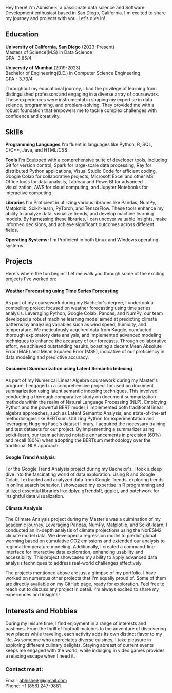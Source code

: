 Hey there! I'm Abhisheik, a passionate data science and Software Development enthusiast based in San Diego, California. I'm excited to share my journey and projects with you. Let's dive in!

## Education
**University of California, San Diego** (2023-Present)  
Masters of Science(M.S) in Data Science  
GPA- 3.85/4

**University of Mumbai** (2019-2023)  
Bachelor of Engineering(B.E.) in Computer Science Engineering  
GPA - 3.73/4

Throughout my educational journey, I had the privilege of learning from distinguished professors and engaging in a diverse array of coursework. These experiences were instrumental in shaping my expertise in data science, programming, and problem-solving. They provided me with a robust foundation that empowers me to tackle complex challenges with confidence and creativity.

## Skills
**Programming Languages**
I'm fluent in languages like Python, R, SQL, C/C++, Java, and HTML/CSS.  

**Tools**
I'm Equipped with a comprehensive suite of developer tools, including Git for version control, Spark for large-scale data processing, Ray for distributed Python applications, Visual Studio Code for efficient coding, Google Colab for collaborative projects, Microsoft Excel and other MS Office tools for data analysis, Tableau and PowerBI for advanced visualization, AWS for cloud computing, and Jupyter Notebooks for interactive computing.

**Libraries**
I'm Proficient in utilizing various libraries like Pandas, NumPy, Matplotlib, Scikit-learn, PyTorch, and TensorFlow. These tools enhance my ability to analyze data, visualize trends, and develop machine learning models. By harnessing these libraries, I can uncover valuable insights, make informed decisions, and achieve significant outcomes across different fields.

**Operating Systems:**
I'm Proficient in both Linux and Windows operating systems

## Projects
Here's where the fun begins! Let me walk you through some of the exciting projects I've worked on:

<h4>Weather Forecasting using Time Series Forecasting</h4> 
As part of my coursework during my Bachelor's degree, I undertook a compelling project focused on weather forecasting using time series analysis. Leveraging Python, Google Colab, Pandas, and NumPy, our team developed a robust machine learning model aimed at predicting climate patterns by analyzing variables such as wind speed, humidity, and temperature. We meticulously acquired data from Kaggle, conducted thorough exploratory data analysis, and implemented advanced modeling techniques to enhance the accuracy of our forecasts. Through collaborative effort, we achieved outstanding results, boasting a decent Mean Absolute Error (MAE) and Mean Squared Error (MSE), indicative of our proficiency in data modeling and predictive accuracy.  
<!-- You can find the source code for this by clicking [here]( ) -->

<h4>Document Summarization using Latent Semantic Indexing</h4>
As part of my Numerical Linear Algebra coursework during my Master's program, I engaged in a comprehensive project focused on document summarization using latent semantic indexing techniques. This involved conducting a thorough comparative study on document summarization methods within the realm of Natural Language Processing (NLP). Employing Python and the powerful BERT model, I implemented both traditional linear algebra approaches, such as Latent Semantic Analysis, and state-of-the-art methodologies like BERTsum.  
Utilizing Python for experimentation and leveraging Hugging Face's dataset library, I acquired the necessary training and test datasets for our project. By implementing a summarizer using scikit-learn, our team achieved notable enhancements in precision (60%) and recall (80%) when adopting the BERTsum methodology over the traditional NLA approach.  
<!--You can find the source code for this by clicking [here]( )-->

<h4>Google Trend Analysis</h4>
For the Google Trend Analysis project during my Bachelor's, I took a deep dive into the fascinating world of data exploration. Using R and Google Colab, I extracted and analyzed data from Google Trends, exploring trends in online search behavior. I showcased my expertise in R programming and utilized essential libraries like dplyr, gTrendsR, ggplot, and patchwork for insightful data visualization.  
<!-- You cand find the source code for this by clicking [here]( ) -->

<h4>Climate Analysis</h4>
The Climate Analysis project during my Master's was a culmination of my academic journey. Leveraging Pandas, NumPy, Matplotlib, and Scikit-learn, I conducted an in-depth analysis of climate projections using the NorESM2 climate model data. We developed a regression model to predict global warming based on cumulative CO2 emissions and extended our analysis to regional temperature modeling. Additionally, I created a command-line interface for interactive data exploration, enhancing usability and accessibility. This project showcased my ability to apply advanced data analysis techniques to address real-world challenges effectively.  
<!-- You cand find the source code for this by clicking [here]( ) -->

The projects mentioned above are just a glimpse of my portfolio. I have worked on numerous other projects that I'm equally proud of. Some of them are directly available on my GitHub page, ready for exploration. Feel free to reach out to discuss any project in detail. I'm always excited to share my experiences and insights!

## Interests and Hobbies
During my leisure time, I find enjoyment in a range of interests and pastimes. From the thrill of football matches to the adventure of discovering new places while traveling, each activity adds its own distinct flavor to my life. As someone who appreciates diverse cuisines, I take pleasure in exploring different culinary delights. Staying abreast of current events keeps me engaged with the world, while indulging in video games provides a relaxing escape when I need it.

### Contact me at:
Email: [abhisheikj@gmail.com](abhisheikj@gmail.com)  
Phone: +1 (858) 247-9881
